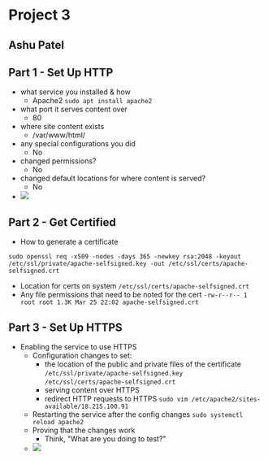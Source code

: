 # Project 3
## Ashu Patel

## Part 1 - Set Up HTTP

- what service you installed & how
  - Apache2
```sudo apt install apache2```
- what port it serves content over
  - 80
- where site content exists
  - /var/www/html/
- any special configurations you did
  - No
- changed permissions?
  - No
- changed default locations for where content is served?
  - No
- ![](p3p1.PNG)

## Part 2 - Get Certified

- How to generate a certificate
```
sudo openssl req -x509 -nodes -days 365 -newkey rsa:2048 -keyout /etc/ssl/private/apache-selfsigned.key -out /etc/ssl/certs/apache-selfsigned.crt
```
- Location for certs on system
```/etc/ssl/certs/apache-selfsigned.crt```
- Any file permissions that need to be noted for the cert
```-rw-r--r-- 1 root root 1.3K Mar 25 22:02 apache-selfsigned.crt```

## Part 3 - Set Up HTTPS
- Enabling the service to use HTTPS
   - Configuration changes to set:
     - the location of the public and private files of the certificate
      ```/etc/ssl/private/apache-selfsigned.key```
      ```/etc/ssl/certs/apache-selfsigned.crt```
     - serving content over HTTPS
     - redirect HTTP requests to HTTPS
     ```sudo vim /etc/apache2/sites-available/18.215.100.91```
   - Restarting the service after the config changes
   ```sudo systemctl reload apache2```
   - Proving that the changes work
     - Think, "What are you doing to test?"
   - ![](end.PNG)

